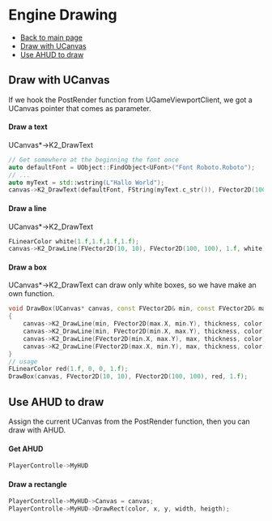 
# Engine Drawing
* [Back to main page](README.md)
* [Draw with UCanvas]()
* [Use AHUD to draw]()

## Draw with UCanvas
If we hook the PostRender function from UGameViewportClient, we got a UCanvas pointer that comes as parameter.
#### Draw a text
UCanvas*->K2_DrawText
```cpp
// Get somewhere at the beginning the font once
auto defaultFont = UObject::FindObject<UFont>("Font Roboto.Roboto");
// ...
auto myText = std::wstring(L"Hallo World");
canvas->K2_DrawText(defaultFont, FString(myText.c_str()), FVector2D(100, 100), White, 1.f, Black, FVector2D(1.f, 1.f), true, true, true, Black);
```

#### Draw a line
UCanvas*->K2_DrawText
```cpp
FLinearColor white(1.f,1.f,1.f,1.f);
canvas->K2_DrawLine(FVector2D(10, 10), FVector2D(100, 100), 1.f, white);
```
#### Draw a box
UCanvas*->K2_DrawText can draw only white boxes, so we have make an own function. 

```cpp
void DrawBox(UCanvas* canvas, const FVector2D& min, const FVector2D& max, const FLinearColor& color, float thickness)
{
    canvas->K2_DrawLine(min, FVector2D(max.X, min.Y), thickness, color); // top border
    canvas->K2_DrawLine(min, FVector2D(min.X, max.Y), thickness, color); // left border
    canvas->K2_DrawLine(FVector2D(min.X, max.Y), max, thickness, color); // bottom border
    canvas->K2_DrawLine(FVector2D(max.X, min.Y), max, thickness, color); // right border
}
// usage
FLinearColor red(1.f, 0, 0, 1.f);
DrawBox(canvas, FVector2D(10, 10), FVector2D(100, 100), red, 1.f);
```

## Use AHUD to draw
Assign the current UCanvas from the PostRender function, then you can draw with AHUD.
#### Get AHUD
```cpp
PlayerControlle->MyHUD
```
#### Draw a rectangle
```cpp
PlayerControlle->MyHUD->Canvas = canvas;
PlayerControlle->MyHUD->DrawRect(color, x, y, width, heigth);
```